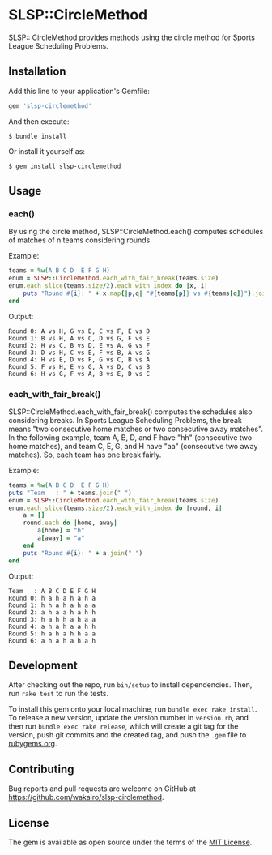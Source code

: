 # SLSP::CircleMethod

SLSP:: CircleMethod provides methods using the circle method for Sports League Scheduling Problems.

## Installation

Add this line to your application's Gemfile:

```ruby
gem 'slsp-circlemethod'
```

And then execute:

    $ bundle install

Or install it yourself as:

    $ gem install slsp-circlemethod

## Usage

### each()

By using the circle method, SLSP::CircleMethod.each() computes schedules of matches of n teams considering rounds.

Example:
```ruby
teams = %w(A B C D  E F G H)
enum = SLSP::CircleMethod.each_with_fair_break(teams.size)
enum.each_slice(teams.size/2).each_with_index do |x, i|
    puts "Round #{i}: " + x.map{|p,q| "#{teams[p]} vs #{teams[q]}"}.join(", ")
end
```

Output:
```
Round 0: A vs H, G vs B, C vs F, E vs D
Round 1: B vs H, A vs C, D vs G, F vs E
Round 2: H vs C, B vs D, E vs A, G vs F
Round 3: D vs H, C vs E, F vs B, A vs G
Round 4: H vs E, D vs F, G vs C, B vs A
Round 5: F vs H, E vs G, A vs D, C vs B
Round 6: H vs G, F vs A, B vs E, D vs C
```


### each_with_fair_break()

SLSP::CircleMethod.each_with_fair_break() computes the schedules also considering breaks. In Sports League Scheduling Problems, the break means "two consecutive home matches or two consecutive away matches". 
In the following example, team A, B, D, and F have "hh" (consecutive two home matches), and team C, E, G, and H have "aa" (consecutive two away matches). So, each team has one break fairly.

Example:
```ruby
teams = %w(A B C D  E F G H)
puts "Team   : " + teams.join(" ")
enum = SLSP::CircleMethod.each_with_fair_break(teams.size)
enum.each_slice(teams.size/2).each_with_index do |round, i|
    a = []
    round.each do |home, away|
        a[home] = "h"
        a[away] = "a"
    end
    puts "Round #{i}: " + a.join(" ")
end
```

Output:
```
Team   : A B C D E F G H
Round 0: h a h a h a h a
Round 1: h h a h a h a a
Round 2: a h a a h a h h
Round 3: h a h h a h a a
Round 4: a h a h a a h h
Round 5: h a h a h h a a
Round 6: a h a h a h a h
```


## Development

After checking out the repo, run `bin/setup` to install dependencies. Then, run `rake test` to run the tests.

To install this gem onto your local machine, run `bundle exec rake install`. To release a new version, update the version number in `version.rb`, and then run `bundle exec rake release`, which will create a git tag for the version, push git commits and the created tag, and push the `.gem` file to [rubygems.org](https://rubygems.org).

## Contributing

Bug reports and pull requests are welcome on GitHub at https://github.com/wakairo/slsp-circlemethod.

## License

The gem is available as open source under the terms of the [MIT License](https://opensource.org/licenses/MIT).
